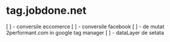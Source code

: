 # tag.jobdone.net


[ ] - conversile eccomerce
[ ] - conversile facebook
[ ] - de mutat 2performant.com in google tag manager
[ ] - dataLayer de setata